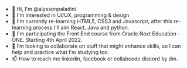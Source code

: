 - 👋 Hi, I'm @alyssonpaladini
- 👀 I'm interested in UI/UX, programming & design
- 🌱 I'm currently re-learning HTML5, CSS3 and Javascript, after this re-learning process I'll aim React, Java and python.
- :sparkler: I'm participating the Front End course from Oracle Next Education - ONE. Starting 4th April 2022.
- 💞️ I’m looking to collaborate on stuff that might enhance skills, so I can help and practice what I'm studying too.
- 📫 How to reach me linkedin, facebook or collabcode discord by dm.

<!---
alyssonpaladini/alyssonpaladini is a ✨ special ✨ repository because its `README.md` (this file) appears on your GitHub profile.
You can click the Preview link to take a look at your changes.
--->

